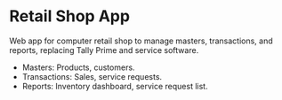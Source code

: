# Retail Shop App
Web app for computer retail shop to manage masters, transactions, and reports, replacing Tally Prime and service software.
- Masters: Products, customers.
- Transactions: Sales, service requests.
- Reports: Inventory dashboard, service request list.
